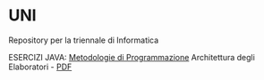 # UNI
Repository per la triennale di Informatica 

ESERCIZI JAVA: [Metodologie di Programmazione](https://github.com/ajhxia/UNI/tree/main/Esercizi%20-%20Metodologie%20di%20Programmazione)
Architettura degli Elaboratori - [PDF](https://github.com/ajhxia/UNI/blob/main/Teoria%20-%20Architetture%20degli%20Elaboratori/Architetture_degli_Elaboratori.pdf)
